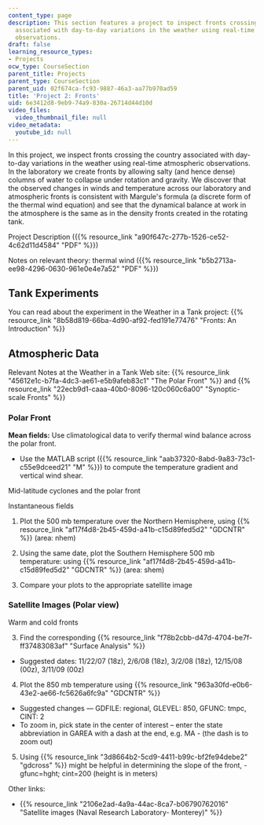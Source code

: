 ```yaml
---
content_type: page
description: This section features a project to inspect fronts crossing the country
  associated with day-to-day variations in the weather using real-time atmospheric
  observations.
draft: false
learning_resource_types:
- Projects
ocw_type: CourseSection
parent_title: Projects
parent_type: CourseSection
parent_uid: 02f674ca-fc93-9887-46a3-aa77b970ad59
title: 'Project 2: Fronts'
uid: 6e3412d8-9eb9-74a9-830a-26714d44d10d
video_files:
  video_thumbnail_file: null
video_metadata:
  youtube_id: null
---
```

In this project, we inspect fronts crossing the country associated with day-to-day variations in the weather using real-time atmospheric observations. In the laboratory we create fronts by allowing salty (and hence dense) columns of water to collapse under rotation and gravity. We discover that the observed changes in winds and temperature across our laboratory and atmospheric fronts is consistent with Margule's formula (a discrete form of the thermal wind equation) and see that the dynamical balance at work in the atmosphere is the same as in the density fronts created in the rotating tank.

Project Description ({{% resource_link "a90f647c-277b-1526-ce52-4c62d11d4584" "PDF" %}})

Notes on relevant theory: thermal wind ({{% resource_link "b5b2713a-ee98-4296-0630-961e0e4e7a52" "PDF" %}})

## Tank Experiments

You can read about the experiment in the Weather in a Tank project: {{% resource_link "8b58d819-66ba-4d90-af92-fed191e77476" "Fronts: An Introduction" %}}

## Atmospheric Data

Relevant Notes at the Weather in a Tank Web site: {{% resource_link "45612e1c-b7fa-4dc3-ae61-e5b9afeb83c1" "The Polar Front" %}} and {{% resource_link "22ecb9d1-caaa-40b0-8096-120c060c6a00" "Synoptic-scale Fronts" %}}

### Polar Front

**Mean fields:** Use climatological data to verify thermal wind balance across the polar front.

- Use the MATLAB script ({{% resource_link "aab37320-8abd-9a83-73c1-c55e9dceed21" "M" %}}) to compute the temperature gradient and vertical wind shear.

Mid-latitude cyclones and the polar front

Instantaneous fields

1) Plot the 500 mb temperature over the Northern Hemisphere, using {{% resource_link "af17f4d8-2b45-459d-a41b-c15d89fed5d2" "GDCNTR" %}} (area: nhem)

2) Using the same date, plot the Southern Hemisphere 500 mb temperature: using {{% resource_link "af17f4d8-2b45-459d-a41b-c15d89fed5d2" "GDCNTR" %}} (area: shem)

3) Compare your plots to the appropriate satellite image

### Satellite Images (Polar view)

Warm and cold fronts

3) Find the corresponding {{% resource_link "f78b2cbb-d47d-4704-be7f-ff37483083af" "Surface Analysis" %}}

- Suggested dates: 11/22/07 (18z), 2/6/08 (18z), 3/2/08 (18z), 12/15/08 (00z), 3/11/09 (00z)

4) Plot the 850 mb temperature using {{% resource_link "963a30fd-e0b6-43e2-ae66-fc5626a6fc9a" "GDCNTR" %}}

- Suggested changes — GDFILE: regional, GLEVEL: 850, GFUNC: tmpc, CINT: 2
- To zoom in, pick state in the center of interest – enter the state abbreviation in GAREA with a dash at the end, e.g. MA - (the dash is to zoom out)

5) Using {{% resource_link "3d8664b2-5cd9-4411-b99c-bf2fe94debe2" "gdcross" %}} might be helpful in determining the slope of the front, - gfunc=hght; cint=200 (height is in meters)

Other links:

- {{% resource_link "2106e2ad-4a9a-44ac-8ca7-b06790762016" "Satellite images (Naval Research Laboratory- Monterey)" %}}